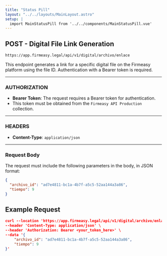 ```yaml
---
title: "Status Pill"
layout: "../../layouts/MainLayout.astro"
setup: |
  import MainStatusPill from '../../components/MainStatusPill.vue'
---
```


## POST - Digital File Link Generation

`https://app.firmeasy.legal/api/v1/digital/archivo/enlace`

This endpoint generates a link for a specific digital file on the Firmeasy platform using the file ID. Authentication with a Bearer token is required.

---

### AUTHORIZATION

- **Bearer Token**: The request requires a Bearer token for authentication.
- This token must be obtained from the `Firmeasy API Production` collection.

---

### HEADERS

- **Content-Type**: `application/json`

---

### Request Body

The request must include the following parameters in the body, in JSON format:

```json
{
  "archivo_id": "ad7e4811-bc1a-4b7f-a5c5-52aa144a3a86",
  "tiempo": 9
}
```

## Example Request
```json
curl --location 'https://app.firmeasy.legal/api/v1/digital/archivo/enlace' \
--header 'Content-Type: application/json' \
--header 'Authorization: Bearer <your_token_here>' \
--data '{
    "archivo_id": "ad7e4811-bc1a-4b7f-a5c5-52aa144a3a86",
    "tiempo": 9
}'